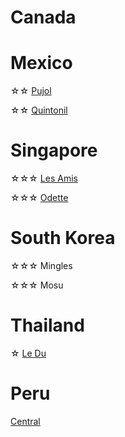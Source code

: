 # Canada

# Mexico
☆☆ [Pujol](https://www.instagram.com/p/C0ddiLSuzOq/?hl=en)

☆☆ [Quintonil](https://www.instagram.com/p/C0db8wEOMqo/?hl=en)

# Singapore
☆☆☆ [Les Amis](https://www.instagram.com/p/C0dlk_LOV5v/?hl=en)

☆☆☆ [Odette](https://www.instagram.com/p/C0gH4ShO30z/?hl=en)

# South Korea
☆☆☆ Mingles

☆☆☆ Mosu

# Thailand
☆ [Le Du](https://www.instagram.com/p/C0hig7zSF_g/?hl=en)

# Peru
[Central](https://www.instagram.com/p/C0gQIfQOEux/?hl=en)
